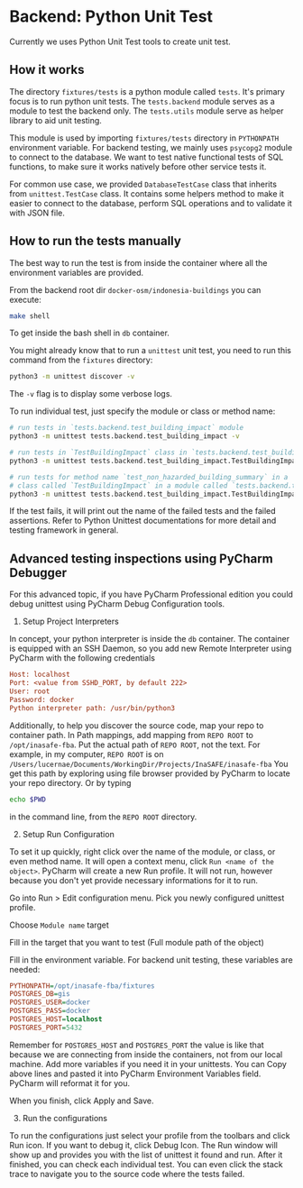 # Backend: Python Unit Test

Currently we uses Python Unit Test tools to create unit test.

## How it works

The directory `fixtures/tests` is a python module called `tests`.
It's primary focus is to run python unit tests.
The `tests.backend` module serves as a module to test the backend only.
The `tests.utils` module serve as helper library to aid unit testing.

This module is used by importing `fixtures/tests` directory in `PYTHONPATH` environment variable.
For backend testing, we mainly uses `psycopg2` module to connect to the database.
We want to test native functional tests of SQL functions, to make sure it works natively before other service tests it.

For common use case, we provided `DatabaseTestCase` class that inherits from `unittest.TestCase` class.
It contains some helpers method to make it easier to connect to the database, 
perform SQL operations and to validate it with JSON file.

## How to run the tests manually

The best way to run the test is from inside the container where all the 
environment variables are provided.

From the backend root dir `docker-osm/indonesia-buildings` you can execute:

```bash
make shell
```

To get inside the bash shell in `db` container.

You might already know that to run a `unittest` unit test, you need to run this command from the `fixtures`
directory:

```bash
python3 -m unittest discover -v
```

The `-v` flag is to display some verbose logs.

To run individual test, just specify the module or class or method name:

```bash
# run tests in `tests.backend.test_building_impact` module
python3 -m unittest tests.backend.test_building_impact -v

# run tests in `TestBuildingImpact` class in `tests.backend.test_building_impact` module
python3 -m unittest tests.backend.test_building_impact.TestBuildingImpact -v

# run tests for method name `test_non_hazarded_building_summary` in a 
# class called `TestBuildingImpact` in a module called `tests.backend.test_building_impact`
python3 -m unittest tests.backend.test_building_impact.TestBuildingImpact.test_non_hazarded_building_summary -v

```

If the test fails, it will print out the name of the failed tests and the failed assertions.
Refer to Python Unittest documentations for more detail and testing framework in general.

## Advanced testing inspections using PyCharm Debugger

For this advanced topic, if you have PyCharm Professional edition you could debug unittest 
using PyCharm Debug Configuration tools.

1. Setup Project Interpreters

In concept, your python interpreter is inside the `db` container. The container is equipped
with an SSH Daemon, so you add new Remote Interpreter using PyCharm with the following credentials

```ini
Host: localhost
Port: <value from SSHD_PORT, by default 222>
User: root
Password: docker
Python interpreter path: /usr/bin/python3

```

Additionally, to help you discover the source code, map your repo to container path.
In Path mappings, add mapping from `REPO ROOT` to `/opt/inasafe-fba`.
Put the actual path of `REPO ROOT`, not the text.
For example, in my computer, `REPO ROOT` is on `/Users/lucernae/Documents/WorkingDir/Projects/InaSAFE/inasafe-fba`
You get this path by exploring using file browser provided by PyCharm to locate your repo directory.
Or by typing

```bash
echo $PWD
```

in the command line, from the `REPO ROOT` directory.


2. Setup Run Configuration

To set it up quickly, right click over the name of the module, or class, or even method name.
It will open a context menu, click `Run <name of the object>`.
PyCharm will create a new Run profile.
It will not run, however because you don't yet provide necessary informations for it to run.

Go into Run > Edit configuration menu.
Pick you newly configured unittest profile.

Choose `Module name` target

Fill in the target that you want to test (Full module path of the object)

Fill in the environment variable.
For backend unit testing, these variables are needed:

```ini
PYTHONPATH=/opt/inasafe-fba/fixtures
POSTGRES_DB=gis
POSTGRES_USER=docker
POSTGRES_PASS=docker
POSTGRES_HOST=localhost
POSTGRES_PORT=5432
```

Remember for `POSTGRES_HOST` and `POSTGRES_PORT` the value is like that because 
we are connecting from inside the containers, not from our local machine.
Add more variables if you need it in your unittests.
You can Copy above lines and pasted it into PyCharm Environment Variables field.
PyCharm will reformat it for you.

When you finish, click Apply and Save.

3. Run the configurations

To run the configurations just select your profile from the toolbars and click Run icon.
If you want to debug it, click Debug Icon.
The Run window will show up and provides you with the list of unittest it found and run.
After it finished, you can check each individual test.
You can even click the stack trace to navigate you to the source code where the tests failed.
